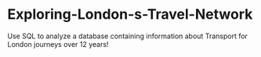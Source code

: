 # Exploring-London-s-Travel-Network
Use SQL to analyze a database containing information about Transport for London journeys over 12 years!
